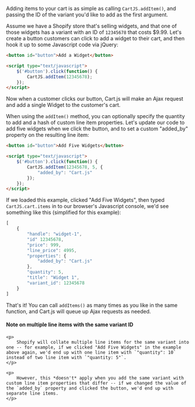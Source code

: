 Adding items to your cart is as simple as calling `CartJS.addItem()`, and passing the ID of the variant you'd like to add as the first argument.

Assume we have a Shopify store that's selling widgets, and that one of those widgets has a variant with an ID of `12345678` that costs $9.99.
Let's create a button customers can click to add a widget to their cart, and then hook it up to some Javascript code via jQuery:

```html
<button id="button">Add a Widget</button>

<script type="text/javascript">
    $('#button').click(function() {
        CartJS.addItem(12345678);
    });
</script>
```

Now when a customer clicks our button, Cart.js will make an Ajax request and add a single Widget to the customer's cart.

When using the `addItem()` method, you can optionally specify the quantity to add and a hash of custom line item properties.
Let's update our code to add five widgets when we click the button, and to set a custom "added_by" property on the resulting line item:

```html
<button id="button">Add Five Widgets</button>

<script type="text/javascript">
    $('#button').click(function() {
        CartJS.addItem(12345678, 5, {
            "added_by": "Cart.js"
        });
    });
</script>
```

If we loaded this example, clicked "Add Five Widgets", then typed `CartJS.cart.items` in to our browser's Javascript console, we'd see something like this (simplified for this example):

```js
[
    {
        "handle": "widget-1",
        "id" 12345678,
        "price": 999,
        "line_price": 4995,
        "properties": {
            "added_by": "Cart.js"
        },
        "quantity": 5,
        "title": "Widget 1",
        "variant_id": 12345678
    }
]
```

That's it!
You can call `addItems()` as many times as you like in the same function, and Cart.js will queue up Ajax requests as needed.

<div class="callout callout-warning">
    <h4>Note on multiple line items with the same variant ID</h4>

    <p>
        Shopify will collate multiple line items for the same variant into one -- for example, if we clicked "Add Five Widgets" in the example above again, we'd end up with one line item with `"quantity": 10` instead of two line item with `"quantity: 5"`.
    </p>

    <p>
        However, this *doesn't* apply when you add the same variant with custom line item properties that differ -- if we changed the value of the `added_by` property and clicked the button, we'd end up with separate line items.
    </p>
</div>
